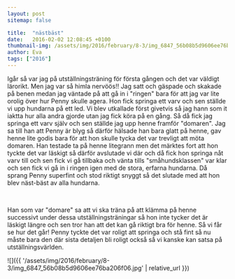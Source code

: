 ```yaml
---
layout: post
sitemap: false

title:  "nästbäst"
date:   2016-02-02 12:08:45 +0100
thumbnail-img: /assets/img/2016/february/8-3/img_6847_56b08b5d9606ee76ba206f06.jpg
author: Eva
tags: ["2016"]
---
```


Igår så var jag på utställningsträning för första gången och det var väldigt lärorikt. Men jag var så himla nervöös!! Jag satt och gäspade och skakade på benen medan jag väntade på att gå in i "ringen" bara för att jag var lite orolig över hur Penny skulle agera. Hon fick springa ett varv och sen ställde vi upp hundarna på ett led. Vi blev utkallade först givetvis så jag hann som it iaktta hur alla andra gjorde utan jag fick köra på en gång. Så då fick jag springa ett varv själv och sen ställde jag upp henne framför "domaren". Jag sa till han att Penny är blyg så därför hälsade han bara glatt på henne, gav henne lite godis bara för att hon skulle tycka det var trevligt att möta domaren. Han testade ta på henne litegrann men det märktes fort att hon tyckte det var läskigt så därför avslutade vi där och då fick hon springa nåt varv till och sen fick vi gå tillbaka och vänta tills "småhundsklassen" var klar och sen fick vi gå in i ringen igen med de stora, erfarna hundarna. Då sprang Penny superfint och stod riktigt snyggt så det slutade med att hon blev näst-bäst av alla hundarna. 




 




Han som var "domare" sa att vi ska träna på att klämma på henne successivt under dessa utställningsträningar så hon inte tycker det är läskigt längre och sen tror han att det kan gå riktigt bra för henne. Så vi får se hur det går! Penny tyckte det var roligt att springa och stå fint så nu måste bara den där sista detaljen bli roligt också så vi kanske kan satsa på utställningsvärlden.

![]({{ '/assets/img/2016/february/8-3/img_6847_56b08b5d9606ee76ba206f06.jpg'  | relative_url }})

